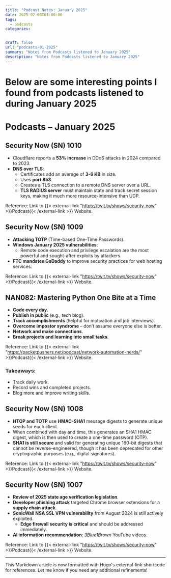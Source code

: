 ```yaml
---
title: "Podcast Notes: January 2025"
date: 2025-02-03T01:00:00
tags:
  - podcasts
categories: 


draft: false
url: "podcasts-01-2025"
summary: "Notes from Podcasts listened to January 2025"
description: "Notes from Podcasts listened to January 2025"
---
```

# Below are some  interesting points I found from podcasts listened to during January 2025
# Podcasts – January 2025

## Security Now (SN) 1010
- Cloudflare reports a **53% increase** in DDoS attacks in 2024 compared to 2023.
- **DNS over TLS**:
  - Certificates add an average of **3-6 KB** in size.
  - Uses **port 853**.
  - Creates a TLS connection to a remote DNS server over a URL.
  - **TLS RADIUS server** must maintain state and track secret session keys, making it much more resource-intensive than UDP.

Reference: Link to {{< external-link "https://twit.tv/shows/security-now" >}}Podcast{{< /external-link >}} Website.

## Security Now (SN) 1009
- **Attacking TOTP** (Time-based One-Time Passwords).
- **Windows January 2025 vulnerabilities**:
  - Remote code execution and privilege escalation are the most powerful and sought-after exploits by attackers.
- **FTC mandates GoDaddy** to improve security practices for web hosting services.

Reference: Link to {{< external-link "https://twit.tv/shows/security-now" >}}Podcast{{< /external-link >}} Website.

## NAN082: Mastering Python One Bite at a Time
- **Code every day**.
- **Publish in public** (e.g., tech blog).
- **Track accomplishments** (helpful for motivation and job interviews).
- **Overcome impostor syndrome** – don’t assume everyone else is better.
- **Network and make connections**.
- **Break projects and learning into small tasks**.

Reference: Link to {{< external-link "https://packetpushers.net/podcast/network-automation-nerds/" >}}Podcast{{< /external-link >}} Website.

### Takeaways:
- Track daily work.
- Record wins and completed projects.
- Blog more and improve writing skills.

## Security Now (SN) 1008
- **HTOP and TOTP** use **HMAC-SHA1** message digests to generate unique seeds for each client.
- When combined with day and time, this generates an SHA1 HMAC digest, which is then used to create a one-time password (OTP).
- **SHA1 is still secure** and valid for generating unique 160-bit digests that cannot be reverse-engineered, though it has been deprecated for other cryptographic purposes (e.g., digital signatures).

Reference: Link to {{< external-link "https://twit.tv/shows/security-now" >}}Podcast{{< /external-link >}} Website.

## Security Now (SN) 1007
- **Review of 2025 state age verification legislation**.
- **Developer phishing attack** targeted Chrome browser extensions for a **supply chain attack**.
- **SonicWall NSA SSL VPN vulnerability** from August 2024 is still actively exploited.
  - **Edge firewall security is critical** and should be addressed immediately.
- **AI information recommendation**: *3Blue1Brown* YouTube videos.

Reference: Link to {{< external-link "https://twit.tv/shows/security-now" >}}Podcast{{< /external-link >}} Website.

---

This Markdown article is now formatted with Hugo's external-link shortcode for references. Let me know if you need any additional refinements!


